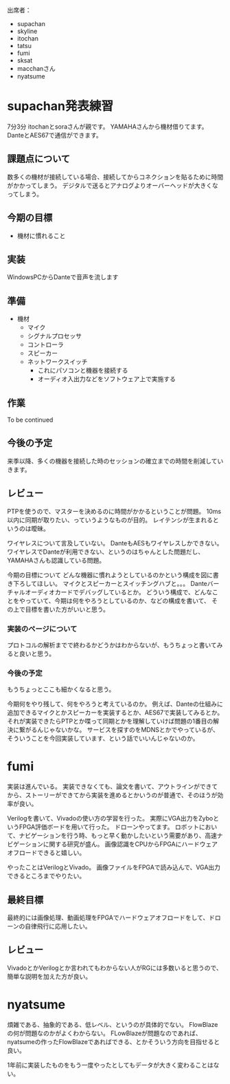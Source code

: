 出席者：
- supachan
- skyline
- itochan
- tatsu
- fumi
- sksat
- macchanさん
- nyatsume


# supachan発表練習
7分3分
itochanとsoraさんが親です。
YAMAHAさんから機材借りてます。
DanteとAES67で通信ができます。

## 課題点について
数多くの機材が接続している場合、接続してからコネクションを貼るために時間がかかってしまう。
デジタルで送るとアナログよりオーバーヘッドが大きくなってしまう。

## 今期の目標
- 機材に慣れること

## 実装
WindowsPCからDanteで音声を流します

## 準備
- 機材
  - マイク
  - シグナルプロセッサ
  - コントローラ
  - スピーカー
  - ネットワークスイッチ
    - これにパソコンと機器を接続する
    - オーディオ入出力などをソフトウェア上で実施する


## 作業
To be continued

## 今後の予定
来季以降、多くの機器を接続した時のセッションの確立までの時間を削減していきます。


## レビュー
PTPを使うので、マスターを決めるのに時間がかかるということが問題。
10ms以内に同期が取りたい、っていうようなものが目的。
レイテンシが生まれるというのは曖昧。

ワイヤレスについて言及していない。
DanteもAESもワイヤレスしかできない。
ワイヤレスでDanteが利用できない、というのはちゃんとした問題だし、YAMAHAさんも認識している問題。

今期の目標について
どんな機器に慣れようとしているのかという構成を図に書き下ろしてほしい。
マイクとスピーカーとスイッチングハブと。。。
Danteバーチャルオーディオカードでデバッグしているとか。
どういう構成で、どんなことをやっていて、今期は何をやろうとしているのか、などの構成を書いて、
その上で目標を書いた方がいいと思う。

### 実装のページについて
プロトコルの解析までで終わるかどうかはわからないが、もうちょっと書いてみると良いと思う。

### 今後の予定
もうちょっとここも細かくなると思う。

今期何をやり残して、何をやろうと考えているのか。
例えば、Danteの仕組みに追加できるマイクとかスピーカーを実装するとか、AES67で実装してみるとか。
それが実装できたらPTPとか喋って同期とかを理解していけば問題の1番目の解決に繋がるんじゃないかな。
サービスを探すのをMDNSとかでやっているが、そういうことを今回実装しています、という話でいいんじゃないのか。


# fumi
実装は進んでいる。
実装できなくても、論文を書いて、アウトラインができてから、ストーリーができてから実装を進めるとかいうのが普通で、そのほうが効率が良い。

Verilogを書いて、Vivadoの使い方の学習を行った。
実際にVGA出力をZyboというFPGA評価ボードを用いて行った。
ドローンやってます。
ロボットにおいて、ナビゲーションを行う時、もっと早く動かしたいという需要があり、高速ナビゲーションに関する研究が盛ん。
画像認識をCPUからFPGAにハードウェアオフロードできると嬉しい。

やったことはVerilogとVivado。
画像ファイルをFPGAで読み込んで、VGA出力できるところまでやりたい。

## 最終目標
最終的には画像処理、動画処理をFPGAでハードウェアオフロードをして、ドローンの自律飛行に応用したい。

## レビュー
VivadoとかVerilogとか言われてもわからない人がRGには多数いると思うので、簡単な説明を加えた方が良い。




# nyatsume

煩雑である、抽象的である、低レベル、というのが具体的でない。
FlowBlazeの何が問題なのかがよくわからない。
FLowBlazeが問題なのであれば、nyatsumeの作ったFlowBlazeであればできる、とかそういう方向を目指せると良い。

1年前に実装したものをもう一度やったとしてもデータが大きく変わることはない。

